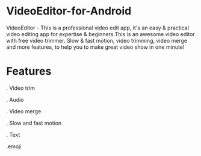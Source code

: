 # VideoEditor-for-Android

VideoEditor - This is a professional video edit app, it's an easy & practical video editing app for expertise & beginners.This is an awesome video editor with free video trimmer. Slow & fast motion, video trimming, video merge and more features, to help you to make great video show in one minute!




# Features

. Video trim

. Audio

. Video merge

. Slow and fast motion

. Text

.emoji
